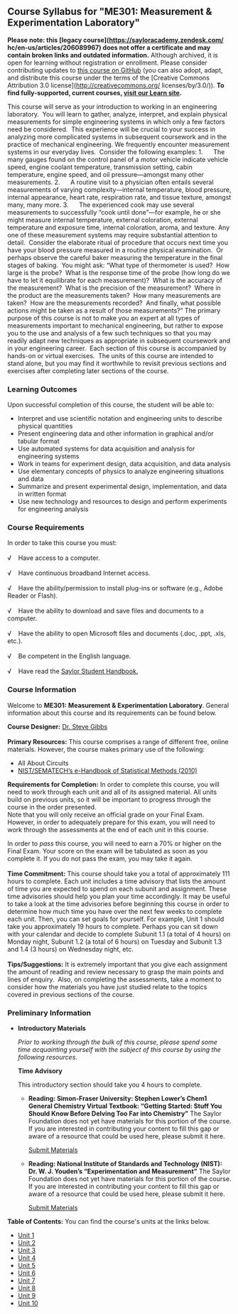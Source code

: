 Course Syllabus for "ME301: Measurement & Experimentation Laboratory"
---------------------------------------------------------------------

**Please note: this [legacy course](https://sayloracademy.zendesk.com/
hc/en-us/articles/206089967) does not offer a certificate and may contain 
broken links and outdated information.** Although archived, it is open 
for learning without registration or enrollment. Please consider contributing 
updates to [this course on GitHub](https://github.com/saylordotorg/course_me301) 
(you can also adopt, adapt, and distribute this course under the terms of 
the [Creative Commons Attribution 3.0 license](http://creativecommons.org/
licenses/by/3.0/)). **To find fully-supported, current courses, [visit our 
Learn site](https://learn.saylor.org).**

This course will serve as your introduction to working in an engineering
laboratory.  You will learn to gather, analyze, interpret, and explain
physical measurements for simple engineering systems in which only a few
factors need be considered.  This experience will be crucial to your
success in analyzing more complicated systems in subsequent coursework
and in the practice of mechanical engineering. We frequently encounter
measurement systems in our everyday lives.  Consider the following
examples: 1.      The many gauges found on the control panel of a motor
vehicle indicate vehicle speed, engine coolant temperature, transmission
setting, cabin temperature, engine speed, and oil pressure—amongst many
other measurements. 2.      A routine visit to a physician often entails
several measurements of varying complexity—internal temperature, blood
pressure, internal appearance, heart rate, respiration rate, and tissue
texture, amongst many, many more. 3.      The experienced cook may use
several measurements to successfully “cook until done”—for example, he
or she might measure internal temperature, external coloration, external
temperature and exposure time, internal coloration, aroma, and texture.
Any one of these measurement systems may require substantial attention
to detail.  Consider the elaborate ritual of procedure that occurs next
time you have your blood pressure measured in a routine physical
examination.  Or perhaps observe the careful baker measuring the
temperature in the final stages of baking.  You might ask: “What type of
thermometer is used?  How large is the probe?  What is the response time
of the probe (how long do we have to let it equilibrate for each
measurement)?  What is the accuracy of the measurement?  What is the
precision of the measurement?  Where in the product are the measurements
taken?  How many measurements are taken?  How are the measurements
recorded?  And finally, what possible actions might be taken as a result
of those measurements?” The primary purpose of this course is not to
make you an expert at all types of measurements important to mechanical
engineering, but rather to expose you to the use and analysis of a few
such techniques so that you may readily adapt new techniques as
appropriate in subsequent coursework and in your engineering career. 
Each section of this course is accompanied by hands-on or virtual
exercises.  The units of this course are intended to stand alone, but
you may find it worthwhile to revisit previous sections and exercises
after completing later sections of the course.

### Learning Outcomes

Upon successful completion of this course, the student will be able
to:  

-   Interpret and use scientific notation and engineering units to
    describe physical quantities
-   Present engineering data and other information in graphical and/or
    tabular format
-   Use automated systems for data acquisition and analysis for
    engineering systems
-   Work in teams for experiment design, data acquisition, and data
    analysis
-   Use elementary concepts of physics to analyze engineering situations
    and data
-   Summarize and present experimental design, implementation, and data
    in written format
-   Use new technology and resources to design and perform experiments
    for engineering analysis

### Course Requirements

In order to take this course you must:  
    
 √    Have access to a computer.  
    
 √    Have continuous broadband Internet access.  
    
 √    Have the ability/permission to install plug-ins or software (e.g.,
Adobe Reader or Flash).  
    
 √    Have the ability to download and save files and documents to a
computer.  
    
 √    Have the ability to open Microsoft files and documents (.doc,
.ppt, .xls, etc.).  
    
 √    Be competent in the English language.  
    
 √    Have read the [Saylor Student
Handbook.](http://www.saylor.org/site/wp-content/uploads/2012/05/Saylor-StudentHandbook.pdf)

### Course Information

Welcome to **ME301:** **Measurement & Experimentation Laboratory**.
General information about this course and its requirements can be found
below.  
  
 **Course Designer:** [Dr. Steve
Gibbs](http://www.saylor.org/faculty-a-g/#DrSteveGibbs)  
    
 **Primary Resources:** This course comprises a range of different free,
online materials. However, the course makes primary use of the
following:  

-   All About Circuits
-   [NIST/SEMATECH’s e-Handbook of Statistical Methods
    (2010)](http://www.saylor.org/site/wp-content/uploads/2011/07/ME301-1.1.pdf)

**Requirements for Completion:** In order to complete this course, you
will need to work through each unit and all of its assigned material.
All units build on previous units, so it will be important to progress
through the course in the order presented.  
 Note that you will only receive an official grade on your Final Exam.
However, in order to adequately prepare for this exam, you will need to
work through the assessments at the end of each unit in this course.   
  
 In order to *pass* this course, you will need to earn a 70% or higher
on the Final Exam. Your score on the exam will be tabulated as soon as
you complete it. If you do not pass the exam, you may take it again.   
    
 **Time Commitment:** This course should take you a total of
approximately 111 hours to complete. Each unit includes a time advisory
that lists the amount of time you are expected to spend on each subunit
and assignment. These time advisories should help you plan your time
accordingly. It may be useful to take a look at the time advisories
before beginning this course in order to determine how much time you
have over the next few weeks to complete each unit. Then, you can set
goals for yourself. For example, Unit 1 should take you approximately 19
hours to complete. Perhaps you can sit down with your calendar and
decide to complete Subunit 1.1 (a total of 4 hours) on Monday night,
Subunit 1.2 (a total of 6 hours) on Tuesday and Subunit 1.3 and 1.4 (3
hours) on Wednesday night, etc.  
    
 **Tips/Suggestions:** It is extremely important that you give each
assignment the amount of reading and review necessary to grasp the main
points and lines of enquiry.  Also, on completing the assessments, take
a moment to consider how the materials you have just studied relate to
the topics covered in previous sections of the course.

### Preliminary Information

-   **Introductory Materials**

    *Prior to working through the bulk of this course, please spend some
    time acquainting yourself with the subject of this course by using
    the following resources.*

    **Time Advisory**  

    This introductory section should take you 4 hours to complete.

    -   **Reading: Simon-Fraser University: Stephen Lower’s Chem1
        General Chemistry Virtual Textbook: “Getting Started: Stuff You
        Should Know Before Delving Too Far into Chemistry”**
        The Saylor Foundation does not yet have materials for this
        portion of the course. If you are interested in contributing
        your content to fill this gap or aware of a resource that could
        be used here, please submit it here.

        [Submit Materials](/contribute/)

    -   **Reading: National Institute of Standards and Technology
        (NIST): Dr. W. J. Youden’s “Experimentation and Measurement”**
        The Saylor Foundation does not yet have materials for this
        portion of the course. If you are interested in contributing
        your content to fill this gap or aware of a resource that could
        be used here, please submit it here.

        [Submit Materials](/contribute/)

**Table of Contents:** You can find the course's units at the links below.

- [Unit 1](https://legacy.saylor.org/me301/Unit01/)
- [Unit 2](https://legacy.saylor.org/me301/Unit02/)
- [Unit 3](https://legacy.saylor.org/me301/Unit03/)
- [Unit 4](https://legacy.saylor.org/me301/Unit04/)
- [Unit 5](https://legacy.saylor.org/me301/Unit05/)
- [Unit 6](https://legacy.saylor.org/me301/Unit06/)
- [Unit 7](https://legacy.saylor.org/me301/Unit07/)
- [Unit 8](https://legacy.saylor.org/me301/Unit08/)
- [Unit 9](https://legacy.saylor.org/me301/Unit09/)
- [Unit 10](https://legacy.saylor.org/me301/Unit10/)
